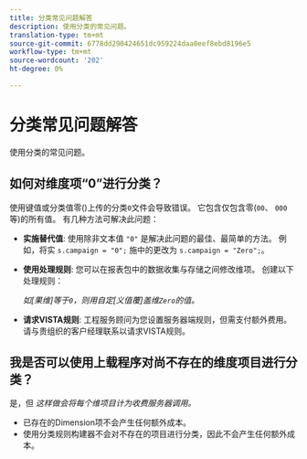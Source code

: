 ```yaml
---
title: 分类常见问题解答
description: 使用分类的常见问题。
translation-type: tm+mt
source-git-commit: 6778dd290424651dc959224daa0eef8ebd8196e5
workflow-type: tm+mt
source-wordcount: '202'
ht-degree: 0%

---
```



# 分类常见问题解答

使用分类的常见问题。

## 如何对维度项“0”进行分类？

使用键值或分类值零()上传的分类`0`文件会导致错误。 它包含仅包含零(`00`、 `000`等)的所有值。 有几种方法可解决此问题：

* **实施替代值**: 使用除非文本值 `"0"` 是解决此问题的最佳、最简单的方法。 例如，将实 `s.campaign = "0";` 施中的更改为 `s.campaign = "Zero";`。

* **使用处理规则**: 您可以在报表包中的数据收集与存储之间修改维项。 创建以下处理规则：

   *如[果维]等于`0`，则用自定[义值覆]盖维`Zero`的值。*

* **请求VISTA规则**: 工程服务顾问为您设置服务器端规则，但需支付额外费用。 请与贵组织的客户经理联系以请求VISTA规则。

## 我是否可以使用上载程序对尚不存在的维度项目进行分类？

是，但 *这样做会将每个维项目计为收费服务器调用。*

* 已存在的Dimension项不会产生任何额外成本。
* 使用分类规则构建器不会对不存在的项目进行分类，因此不会产生任何额外成本。
